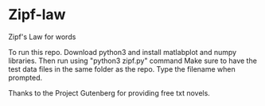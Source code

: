 # Zipf-law
Zipf's Law for words

To run this repo.
Download python3 and install matlabplot and numpy libraries.
Then run using "python3 zipf.py" command
Make sure to have the test data files in the same folder as the repo.
Type the filename when prompted.

Thanks to the Project Gutenberg for providing free txt novels.
